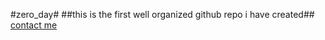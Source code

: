 #zero_day#
##this is the first well organized github repo i have created##
[contact me](mehhamed22@gmail.com)